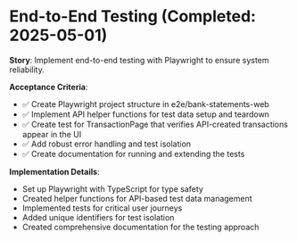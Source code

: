 # End-to-End Testing (Completed: 2025-05-01)

**Story**: Implement end-to-end testing with Playwright to ensure system reliability.

**Acceptance Criteria**:
- ✅ Create Playwright project structure in e2e/bank-statements-web
- ✅ Implement API helper functions for test data setup and teardown
- ✅ Create test for TransactionPage that verifies API-created transactions appear in the UI
- ✅ Add robust error handling and test isolation
- ✅ Create documentation for running and extending the tests

**Implementation Details**:
- Set up Playwright with TypeScript for type safety
- Created helper functions for API-based test data management
- Implemented tests for critical user journeys
- Added unique identifiers for test isolation
- Created comprehensive documentation for the testing approach 
